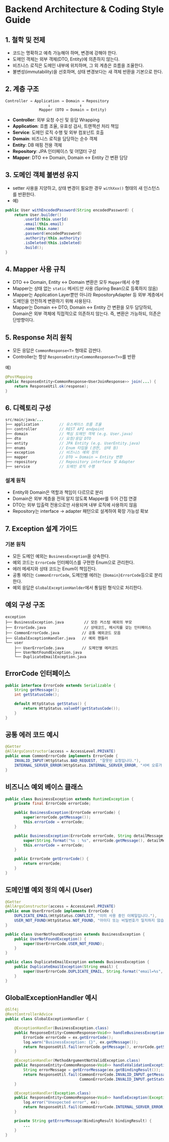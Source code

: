 # Backend Architecture & Coding Style Guide

## 1. 철학 및 전제

- 코드는 명확하고 예측 가능해야 하며, 변경에 강해야 한다.
- 도메인 객체는 외부 객체(DTO, Entity)에 의존하지 않는다.
- 비즈니스 로직은 도메인 내부에 위치하며, 그 외 계층은 흐름을 조율한다.
- 불변성(immutability)을 선호하며, 상태 변경보다는 새 객체 반환을 기본으로 한다.


## 2. 계층 구조

```text
Controller → Application → Domain → Repository
                   ↓             ↕
               Mapper (DTO ↔ Domain ↔ Entity)
```

- **Controller**: 외부 요청 수신 및 응답 Wrapping
- **Application**: 흐름 조율, 유효성 검사, 트랜잭션 처리 책임
- **Service**: 도메인 로직 수행 및 외부 컴포넌트 호출
- **Domain**: 비즈니스 로직을 담당하는 순수 객체
- **Entity**: DB 매핑 전용 객체
- **Repository**: JPA 인터페이스 및 어댑터 구성
- **Mapper**: DTO ↔ Domain, Domain ↔ Entity 간 변환 담당

## 3. 도메인 객체 불변성 유지

- setter 사용을 지양하고, 상태 변경이 필요한 경우 `withXxx()` 형태의 새 인스턴스를 반환한다.
- 예)

```java
public User withEncodedPassword(String encodedPassword) {
    return User.builder()
        .userId(this.userId)
        .email(this.email)
        .name(this.name)
        .password(encodedPassword)
        .authority(this.authority)
        .isDeleted(this.isDeleted)
        .build();
}
```

## 4. Mapper 사용 규칙

- DTO ↔ Domain, Entity ↔ Domain 변환은 모두 `Mapper`에서 수행
- Mapper는 상태 없는 `static` 메서드만 사용 (Spring Bean으로 등록하지 않음)
- Mapper는 Application Layer뿐만 아니라 RepositoryAdapter 등 외부 계층에서 도메인을 안전하게 변환하기 위해 사용된다.
- Mapper는 Domain ↔ DTO, Domain ↔ Entity 간 변환을 모두 담당하되, Domain은 외부 객체에 직접적으로 의존하지 않는다. 즉, 변환은 가능하되, 의존은 단방향이다.

## 5. Response 처리 원칙

- 모든 응답은 `CommonResponse<T>` 형태로 감싼다.
- Controller는 항상 `ResponseEntity<CommonResponse<T>>`를 반환

예)

```java
@PostMapping
public ResponseEntity<CommonResponse<UserJoinResponse>> join(...) {
    return ResponseUtil.ok(response);
}
```

## 6. 디렉토리 구성

```java
src/main/java/...
├── application         // 유스케이스 흐름 조율
├── controller          // REST API endpoint
├── domain              // 핵심 도메인 객체 (e.g. User.java)
├── dto                 // 요청/응답 DTO
├── entity              // JPA Entity (e.g. UserEntity.java)
├── enums               // Enum 타입들 (권한, 상태 등)
├── exception           // 비즈니스 예외 정의
├── mapper              // DTO ↔ Domain ↔ Entity 변환
├── repository          // Repository interface 및 Adapter
├── service             // 도메인 로직 수행
```

### 설계 원칙

- Entity와 Domain은 역할과 책임이 다르므로 분리
- Domain은 외부 계층을 전혀 알지 않도록 Mapper를 두어 간접 연결
- DTO는 외부 입출력 전용으로만 사용되며 내부 로직에 사용하지 않음
- Repository는 interface -> adapter 패턴으로 설계하여 확장 가능성 확보


## 7. Exception 설계 가이드

### 기본 원칙

- 모든 도메인 예외는 `BusinessException`을 상속한다.
- 예외 코드는 `ErrorCode` 인터페이스를 구현한 Enum으로 관리한다.
- 에러 메세지와 상태 코드는 Enum이 책임진다.
- 공통 에러는 `CommonErrorCode`, 도메인별 에러는 `{Domain}ErrorCode`등으로 분리한다.
- 예외 응답은 `GlobalExceptionHanlder`에서 통일된 형식으로 처리한다.

## 예외 구성 구조

```text
exception
├── BusinessException.java         // 모든 커스텀 예외의 부모
├── ErrorCode.java                 // 상태코드, 메시지를 갖는 인터페이스
├── CommonErrorCode.java          // 공통 예외코드 모음
├── GlobalExceptionHandler.java   // 예외 핸들러
└── user
    ├── UserErrorCode.java        // 도메인별 에러코드
    ├── UserNotFoundException.java
    └── DuplicateEmailException.java
```


## ErrorCode 인터페이스

```java
public interface ErrorCode extends Serializable {
    String getMessage();
    int getStatusCode();

    default HttpStatus getStatus() {
        return HttpStatus.valueOf(getStatusCode());
    }
}
```

## 공통 에러 코드 예시

```java
@Getter
@AllArgsConstructor(access = AccessLevel.PRIVATE)
public enum CommonErrorCode implements ErrorCode {
    INVALID_INPUT(HttpStatus.BAD_REQUEST, "잘못된 요청입니다."),
    INTERNAL_SERVER_ERROR(HttpStatus.INTERNAL_SERVER_ERROR, "서버 오류가 발생했습니다.");
}
```

## 비즈니스 예외 베이스 클래스

```java
public class BusinessException extends RuntimeException {
    private final ErrorCode errorCode;

    public BusinessException(ErrorCode errorCode) {
        super(errorCode.getMessage());
        this.errorCode = errorCode;
    }

    public BusinessException(ErrorCode errorCode, String detailMessage) {
        super(String.format("%s : %s", errorCode.getMessage(), detailMessage));
        this.errorCode = errorCode;
    }

    public ErrorCode getErrorCode() {
        return errorCode;
    }
}
```

## 도메인별 예외 정의 예시 (User)

```java
@Getter
@AllArgsConstructor(access = AccessLevel.PRIVATE)
public enum UserErrorCode implements ErrorCode {
    DUPLICATE_EMAIL(HttpStatus.CONFLICT, "이미 사용 중인 이메일입니다."),
    USER_NOT_FOUND(HttpStatus.NOT_FOUND, "아이디 또는 비밀번호가 일치하지 않습니다");
}

```
```java
public class UserNotFoundException extends BusinessException {
    public UserNotFoundException() {
        super(UserErrorCode.USER_NOT_FOUND);
    }
}

public class DuplicateEmailException extends BusinessException {
    public DuplicateEmailException(String email) {
        super(UserErrorCode.DUPLICATE_EMAIL, String.format("email=%s", email));
    }
}
```

## GlobalExceptionHandler 예시

```java
@Slf4j
@RestControllerAdvice
public class GlobalExceptionHandler {

    @ExceptionHandler(BusinessException.class)
    public ResponseEntity<CommonResponse<Void>> handleBusinessException(BusinessException ex) {
        ErrorCode errorCode = ex.getErrorCode();
        log.warn("BusinessException: {}", ex.getMessage());
        return ResponseUtil.fail(errorCode.getMessage(), errorCode.getStatus());
    }

    @ExceptionHandler(MethodArgumentNotValidException.class)
    public ResponseEntity<CommonResponse<Void>> handleValidationExceptions(MethodArgumentNotValidException ex) {
        String errorMessage = getErrorMessage(ex.getBindingResult());
        return ResponseUtil.fail(CommonErrorCode.INVALID_INPUT.getMessage() + " : " + errorMessage,
                                 CommonErrorCode.INVALID_INPUT.getStatus());
    }

    @ExceptionHandler(Exception.class)
    public ResponseEntity<CommonResponse<Void>> handleException(Exception ex) {
        log.error("Unexpected error", ex);
        return ResponseUtil.fail(CommonErrorCode.INTERNAL_SERVER_ERROR);
    }

    private String getErrorMessage(BindingResult bindingResult) {
        ...
    }
}
```